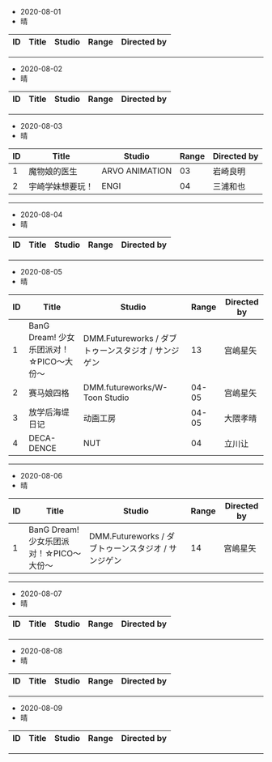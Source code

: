 - 2020-08-01
- 晴

ID|Title|Studio|Range|Directed by
---|---|---|---|---

> 
---
- 2020-08-02
- 晴

ID|Title|Studio|Range|Directed by
---|---|---|---|---

> 
---

- 2020-08-03
- 晴

ID|Title|Studio|Range|Directed by
---|---|---|---|---
1|魔物娘的医生|ARVO ANIMATION|03|岩崎良明
2|宇崎学妹想要玩！|ENGI|04|三浦和也

> 
---

- 2020-08-04
- 晴

ID|Title|Studio|Range|Directed by
---|---|---|---|---

> 
---

- 2020-08-05
- 晴

ID|Title|Studio|Range|Directed by
---|---|---|---|---
1|BanG Dream! 少女乐团派对！☆PICO～大份～|DMM.Futureworks / ダブトゥーンスタジオ / サンジゲン|13|宫嶋星矢
2|赛马娘四格|DMM.futureworks/W-Toon Studio|04-05|宫嶋星矢
3|放学后海堤日记|动画工房|04-05|大隈孝晴
4|DECA-DENCE|NUT|04|立川让

> 
---

- 2020-08-06
- 晴

ID|Title|Studio|Range|Directed by
---|---|---|---|---
1|BanG Dream! 少女乐团派对！☆PICO～大份～|DMM.Futureworks / ダブトゥーンスタジオ / サンジゲン|14|宫嶋星矢


> 
---

- 2020-08-07
- 晴

ID|Title|Studio|Range|Directed by
---|---|---|---|---

> 
---

- 2020-08-08
- 晴

ID|Title|Studio|Range|Directed by
---|---|---|---|---

> 
---

- 2020-08-09
- 晴

ID|Title|Studio|Range|Directed by
---|---|---|---|---

> 
---
